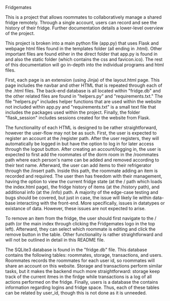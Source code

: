 Fridgemates

This is a project that allows roommates to collaboratively manage a shared fridge remotely. Through a single account, users can record and see the history of their fridge. Further documentation details a lower-level overview of the project.


This project is broken into a main python file (app.py) that uses Flask and webpage html files found in the templates folder (all ending in .html). Other important files are found etiher in the direct folder that app.py is found in and also the static folder (which contains the css and favicon.ico). The rest of this documentation will go in-depth into the individual programs and html files.

First, each page is an extension (using Jinja) of the layout.html page. This page includes the navbar and other HTML that is repeated through each of the .html files. The back-end database is all located within "fridge.db" and the other related files are found in "helpers.py" and "requirements.txt." The file "helpers.py" includes helper functions that are used within the website not included within app.py and "requirements.txt" is a small text file that includes the packages used within the project. Finally, the folder "flask_session" includes sessions created for the website from Flask.

The functionality of each HTML is designed to be rather straightforward, however the user-flow may not be as such. First, the user is expected to register an account at the /register path. After the user registers, they will automatically be logged in but have the option to log in for later access through the logout button. After creating an account/logging in, the user is expected to first add the roommates of the dorm room in the /roommates path where each person's name can be added and removed according to their text name. Afterward, the user can add items to their refrigerator through the /insert path. Inside this path, the roommate adding an item is recorded and required. The user then has freedom with their management, having the option to view the current fridge state (at the / path which loads the index.html page), the fridge history of items (at the /history path), and additional info (at the /info) path. A majority of the edge-case testing and bugs should be covered, but just in case, the issue will likely lie within data-base interacting with the front-end. More specifically, issues in datatypes or existance of data. However, these issues are not expected to arise.

To remove an item from the fridge, the user should first navigate to the / path (or the main index through clicking the Fridgemates logo in the top left). Afterward, they can select which roommate is editing and click the remove button in the table. Other functionality is rather straightforward and will not be outlined in detail in this README file.

The SQLite3 database is found in the "fridge.db" file. This database contains the following tables: roommates, storage, transactions, and users. Roommates records the roommates for each user id, so roommates will share an account on this website. Storage and transactions perform similar tasks, but it makes the backend much more straightforward: storage keep track of the current itmes in the firdge while transactions is a log of all actions performed on the fridge. Finally, users is a database the contains information regarding logins and fridge space. Thus, each of these tables can be related by user_id, though this is not done as it is unneeded.






